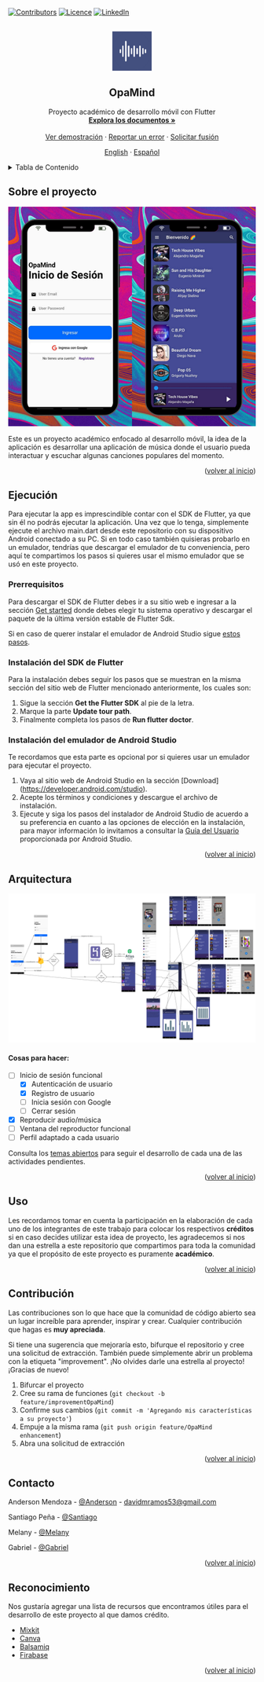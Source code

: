 <div id="top"></div>

<!-- PROJECT SHIELDS -->
[![Contributors][contributors-shield]][contributors-url]
[![Licence](https://img.shields.io/github/license/Ileriayo/markdown-badges?style=for-the-badge)](./LICENSE)
[![LinkedIn][linkedin-shield]][linkedin-url]



<!-- PROJECT LOGO -->
<br />
<div align="center">
  <a href="https://github.com/AnderMendoza/OpaMind-frontend">
    <img src="./assets/icon/icon.png" alt="Logo" width="80" height="80">
  </a>

  <h2 align="center">OpaMind</h2>

  <p align="center">
    Proyecto académico de desarrollo móvil con Flutter
    <br />
    <a href="https://github.com/AnderMendoza/OpaMind-frontend"><strong>Explora los documentos »</strong></a>
    <br />
    <br />
    <a href="https://github.com/AnderMendoza/OpaMind-frontend">Ver demostración</a>
    ·
    <a href="https://github.com/AnderMendoza/OpaMind-frontend/issues/new?assignees=&labels=feature&template=bug_report_es.md&title=">Reportar un error</a>
    ·
    <a href="https://github.com/AnderMendoza/OpaMind-frontend/issues/new?assignees=&labels=feature&template=feature_request_es.md&title=">Solicitar fusión</a>
  </p>
  <p align="center">
    <a href="/README.md">English</a>
    ·
    <a href="/READMEes.md">Español</a>
  </p>
</div>



<!-- TABLE OF CONTENTS -->
<details>
  <summary>Tabla de Contenido</summary>
  <ol>
    <li>
      <a href="#sobre-el-proyecto">Sobre el proyecto</a>
    </li>
    <li>
      <a href="#ejecución">Ejecución</a>
      <ul>
        <li><a href="#prerrequisitos">Prerrequisitos</a></li>
        <li><a href="#instalación-del-sdk-de-flutter">Instalación del SDK de Flutter</a></li>
        <li><a href="#instalación-del-emulador-de-android-studio">Instalación del emulador de Android Studio</a></li>
      </ul>
    </li>
    <li><a href="#uso">Uso</a></li>
    <li><a href="#arquitectura">Arquitectura</a></li>
    <li><a href="#contribución">Contribución</a></li>
    <li><a href="#contacto">Contacto</a></li>
    <li><a href="#reconocimiento">Reconocimiento</a></li>
  </ol>
</details>



<!-- ABOUT THE PROJECT -->
## Sobre el proyecto

![Product Name Screen Shot][product-screenshot]

Este es un proyecto académico enfocado al desarrollo móvil, la idea de la aplicación es desarrollar una aplicación de música donde el usuario pueda interactuar y escuchar algunas canciones populares del momento.

<p align="right">(<a href="#top">volver al inicio</a>)</p>



<!-- GETTING STARTED -->
## Ejecución

Para ejecutar la app es imprescindible contar con el SDK de Flutter, ya que sin él no podrás ejecutar la aplicación. Una vez que lo tenga, simplemente ejecute el archivo main.dart desde este repositorio con su dispositivo Android conectado a su PC. Si en todo caso también quisieras probarlo en un emulador, tendrías que descargar el emulador de tu conveniencia, pero aquí te compartimos los pasos si quieres usar el mismo emulador que se usó en este proyecto.

### Prerrequisitos

Para descargar el SDK de Flutter debes ir a su sitio web e ingresar a la sección [Get started](https://docs.flutter.dev/get-started/install) donde debes elegir tu sistema operativo y descargar el paquete de la última versión estable de Flutter Sdk.<br/>

Si en caso de querer instalar el emulador de Android Studio sigue <a href="#instalación-del-emulador-de-android-studio">estos pasos</a>.

### Instalación del SDK de Flutter

Para la instalación debes seguir los pasos que se muestran en la misma sección del sitio web de Flutter mencionado anteriormente, los cuales son:

1. Sigue la sección **Get the Flutter SDK** al pie de la letra.
2. Marque la parte **Update tour path**.
3. Finalmente completa los pasos de **Run flutter doctor**.

### Instalación del emulador de Android Studio

Te recordamos que esta parte es opcional por si quieres usar un emulador para ejecutar el proyecto.

1. Vaya al sitio web de Android Studio en la sección [Download] (https://developer.android.com/studio).
2. Acepte los términos y condiciones y descargue el archivo de instalación.
3. Ejecute y siga los pasos del instalador de Android Studio de acuerdo a su preferencia en cuanto a las opciones de elección en la instalación, para mayor información lo invitamos a consultar la [Guía del Usuario](https://developer.android.com/studio/intro) proporcionada por Android Studio.

<p align="right">(<a href="#top">volver al inicio</a>)</p>



<!-- ROADMAP -->
## Arquitectura

![Architech Name Screen Shot][architech-screenshot]

#### Cosas para hacer:

- [ ] Inicio de sesión funcional
    - [X] Autenticación de usuario
    - [X] Registro de usuario
    - [ ] Inicia sesión con Google
    - [ ] Cerrar sesión
- [x] Reproducir audio/música
- [ ] Ventana del reproductor funcional
- [ ] Perfil adaptado a cada usuario

Consulta los [temas abiertos](https://github.com/AnderMendoza/OpaMind-frontend/issues) para seguir el desarrollo de cada una de las actividades pendientes.

<p align="right">(<a href="#top">volver al inicio</a>)</p>



<!-- USAGE EXAMPLES -->
## Uso

Les recordamos tomar en cuenta la participación en la elaboración de cada uno de los integrantes de este trabajo para colocar los respectivos **créditos** si en caso decides utilizar esta idea de proyecto, les agradecemos si nos dan una estrella a este repositorio que compartimos para toda la comunidad ya que el propósito de este proyecto es puramente **académico**.

<p align="right">(<a href="#top">volver al inicio</a>)</p>



<!-- CONTRIBUTING -->
## Contribución

Las contribuciones son lo que hace que la comunidad de código abierto sea un lugar increíble para aprender, inspirar y crear. Cualquier contribución que hagas es **muy apreciada**.

Si tiene una sugerencia que mejoraría esto, bifurque el repositorio y cree una solicitud de extracción. También puede simplemente abrir un problema con la etiqueta "improvement". ¡No olvides darle una estrella al proyecto! ¡Gracias de nuevo!

1. Bifurcar el proyecto
2. Cree su rama de funciones (`git checkout -b feature/improvementOpaMind`)
3. Confirme sus cambios (`git commit -m 'Agregando mis características a su proyecto'`)
4. Empuje a la misma rama (`git push origin feature/OpaMind enhancement`)
5. Abra una solicitud de extracción

<p align="right">(<a href="#top">volver al inicio</a>)</p>



<!-- CONTACT -->
## Contacto

Anderson Mendoza - [@Anderson](https://www.linkedin.com/in/anderson-mendoza-ramos-7551141b7/) - davidmramos53@gmail.com

Santiago Peña - [@Santiago](https://github.com/Isntlambo)

Melany - [@Melany](https://github.com/mel2910)

Gabriel - [@Gabriel](https://github.com/KennaiDeKennia)

<p align="right">(<a href="#top">volver al inicio</a>)</p>



<!-- ACKNOWLEDGMENTS -->
## Reconocimiento

Nos gustaría agregar una lista de recursos que encontramos útiles para el desarrollo de este proyecto al que damos crédito.

* [Mixkit](https://mixkit.co/free-stock-music/)
* [Canva](https://www.canva.com/)
* [Balsamiq](https://balsamiq.cloud/)
* [Firabase](https://firebase.google.com/)

<p align="right">(<a href="#top">volver al inicio</a>)</p>



<!-- MARKDOWN LINKS & IMAGES -->
<!-- https://www.markdownguide.org/basic-syntax/#reference-style-links -->
[contributors-shield]: https://img.shields.io/badge/CONTRIBUIDORES-4-green?style=for-the-badge
[contributors-url]: https://github.com/AnderMendoza/OpaMind-frontend/graphs/contributors
[linkedin-shield]: https://img.shields.io/badge/-LinkedIn-black.svg?style=for-the-badge&logo=linkedin&colorB=555
[linkedin-url]: https://www.linkedin.com/in/anderson-mendoza-ramos-7551141b7/
[product-screenshot]: assets/mockup/login.png
[architech-screenshot]: assets/architech/Arquitectura%20de%20OpaMind.png
